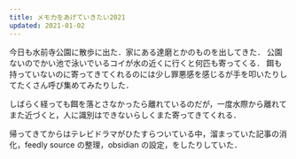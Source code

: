 ```yaml
---
title: メモ力をあげていきたい2021
updated: 2021-01-02
---
```


今日も水前寺公園に散歩に出た．家にある達磨とかのものを出してきた．
公園ないのでかい池で泳いでいるコイが水の近くに行くと何匹も寄ってくる．
餌も持っていないのに寄ってきてくれるのには少し罪悪感を感じるが手を叩いたりしてたくさん呼び集めてみたりした．

しばらく経っても餌を落とさなかったら離れているのだが，一度水際から離れてまた近づくと，人に識別はできないらしくまた寄ってきてくれる．

帰ってきてからはテレビドラマがひたすらついている中，溜まっていた記事の消化，feedly source の整理，obsidian の設定，をしたりしていた．
